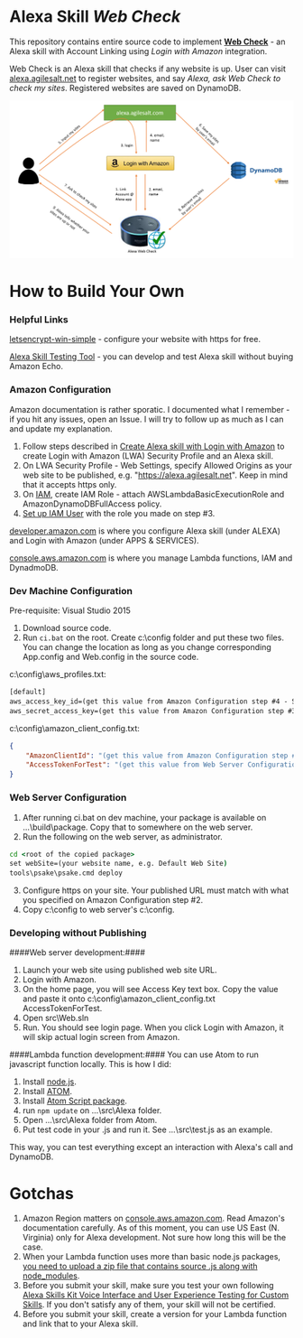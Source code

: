 # Alexa Skill *Web Check* #

This repository contains entire source code to implement [**Web Check**](https://www.amazon.com/dp/B01M4NX2TM/ref=syps?s=digital-skills&ie=UTF8&qid=1484227856) - an Alexa skill with Account Linking using *Login with Amazon* integration.

Web Check is an Alexa skill that checks if any website is up. User can visit [alexa.agilesalt.net](https://alexa.agilesalt.net) to register websites, and say *Alexa, ask Web Check to check my sites*. Registered websites are saved on DynamoDB.

![System Overview](https://raw.githubusercontent.com/kennethchoe/alexa-web-check/master/resources/diagram.png)


# How to Build Your Own #

### Helpful Links ###

[letsencrypt-win-simple](https://github.com/Lone-Coder/letsencrypt-win-simple/wiki) - configure your website with https for free.

[Alexa Skill Testing Tool](https://echosim.io) - you can develop and test Alexa skill without buying Amazon Echo.

### Amazon Configuration ###

Amazon documentation is rather sporatic. I documented what I remember - if you hit any issues, open an Issue. I will try to follow up as much as I can and update my explanation.

1. Follow steps described in [Create Alexa skill with Login with Amazon](https://developer.amazon.com/blogs/post/Tx3CX1ETRZZ2NPC/alexa-account-linking-5-steps-to-seamlessly-link-your-alexa-skill-with-login-with-amazon) to create Login with Amazon (LWA) Security Profile and an Alexa skill.
2. On LWA Security Profile - Web Settings, specify Allowed Origins as your web site to be published, e.g. "https://alexa.agilesalt.net". Keep in mind that it accepts https only.
3. On [IAM](https://console.aws.amazon.com/iam/home?region=us-east-1#/roles), create IAM Role - attach AWSLambdaBasicExecutionRole and AmazonDynamoDBFullAccess policy.
4. [Set up IAM User](http://docs.aws.amazon.com/sdk-for-net/v3/developer-guide/net-dg-signup.html) with the role you made on step #3.

[developer.amazon.com](https://developer.amazon.com) is where you configure Alexa skill (under ALEXA) and Login with Amazon (under APPS & SERVICES).

[console.aws.amazon.com](https://console.aws.amazon.com) is where you manage Lambda functions, IAM and DynadmoDB.

### Dev Machine Configuration ###

Pre-requisite: Visual Studio 2015

1. Download source code.
2. Run `ci.bat` on the root.
Create c:\config folder and put these two files. You can change the location as long as you change corresponding App.config and Web.config in the source code.

c:\config\aws_profiles.txt:
```bat
[default]
aws_access_key_id=(get this value from Amazon Configuration step #4 - Set up IAM User)
aws_secret_access_key=(get this value from Amazon Configuration step #3 - Set up IAM User)
```

c:\config\amazon_client_config.txt:
```json
{
	"AmazonClientId": "(get this value from Amazon Configuration step #1, LWA Security Profile)",
	"AccessTokenForTest": "(get this value from Web Server Configuration step #4)"
}
```

### Web Server Configuration ###

1. After running ci.bat on dev machine, your package is available on ...\build\package. Copy that to somewhere on the web server.
2. Run the following on the web server, as administrator.

```bat
cd <root of the copied package>
set webSite=(your website name, e.g. Default Web Site)
tools\psake\psake.cmd deploy
```

3. Configure https on your site. Your published URL must match with what you specified on Amazon Configuration step #2.
4. Copy c:\config to web server's c:\config.

### Developing without Publishing ###

####Web server development:####
1. Launch your web site using published web site URL.
2. Login with Amazon.
3. On the home page, you will see Access Key text box. Copy the value and paste it onto c:\config\amazon_client_config.txt AccessTokenForTest.
4. Open src\Web.sln
5. Run. You should see login page. When you click Login with Amazon, it will skip actual login screen from Amazon.

####Lambda function development:####
You can use Atom to run javascript function locally. This is how I did:

1. Install [node.js](https://nodejs.org/).
2. Install [ATOM](https://atom.io/).
3. Install [Atom Script package](https://atom.io/packages/script).
4. run `npm update` on ...\src\Alexa folder.
5. Open ...\src\Alexa folder from Atom.
6. Put test code in your .js and run it. See ...\src\test.js as an example.

This way, you can test everything except an interaction with Alexa's call and DynamoDB.

# Gotchas #

1. Amazon Region matters on [console.aws.amazon.com](https://console.aws.amazon.com/). Read Amazon's documentation carefully. As of this moment, you can use US East (N. Virginia) only for Alexa development. Not sure how long this will be the case.
2. When your Lambda function uses more than basic node.js packages, [you need to upload a zip file that contains source .js along with node_modules](http://docs.aws.amazon.com/lambda/latest/dg/nodejs-create-deployment-pkg.html).
3. Before you submit your skill, make sure you test your own following [Alexa Skills Kit Voice Interface and User Experience Testing for Custom Skills](https://developer.amazon.com/public/solutions/alexa/alexa-skills-kit/docs/alexa-skills-kit-voice-interface-and-user-experience-testing). If you don't satisfy any of them, your skill will not be certified.
4. Before you submit your skill, create a version for your Lambda function and link that to your Alexa skill.
